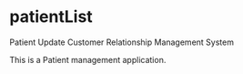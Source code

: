 patientList
===========

Patient Update Customer Relationship Management System

This is a Patient management application.
